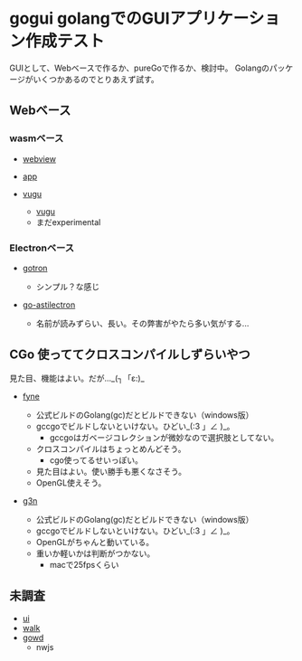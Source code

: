 # gogui golangでのGUIアプリケーション作成テスト

GUIとして、Webベースで作るか、pureGoで作るか、検討中。
Golangのパッケージがいくつかあるのでとりあえず試す。

## Webベース

### wasmベース

* [webview](https://github.com/zserge/webview)

* [app](https://github.com/maxence-charriere/app)

* [vugu](https://github.com/vugu/vugu)
	* [vugu](https://www.vugu.org/)
	* まだexperimental


### Electronベース

* [gotron](https://github.com/Equanox/gotron)
	* シンプル？な感じ

* [go-astilectron](https://github.com/asticode/go-astilectron)
	* 名前が読みずらい、長い。その弊害がやたら多い気がする...

## CGo 使っててクロスコンパイルしずらいやつ

見た目、機能はよい。だが...\_(┐「ε:)\_

* [fyne](https://github.com/fyne-io/fyne)
	* 公式ビルドのGolang(gc)だとビルドできない（windows版）
	* gccgoでビルドしないといけない。ひどい\_(:3 」∠ )\_。
		* gccgoはガベージコレクションが微妙なので選択肢としてない。
	* クロスコンパイルはちょっとめんどそう。
		* cgo使ってるせいっぽい。
	* 見た目はよい。使い勝手も悪くなさそう。
	* OpenGL使えそう。

* [g3n](https://github.com/g3n/engine)
	* 公式ビルドのGolang(gc)だとビルドできない（windows版）
	* gccgoでビルドしないといけない。ひどい\_(:3 」∠ )\_。
	* OpenGLがちゃんと動いている。
	* 重いか軽いかは判断がつかない。
		* macで25fpsくらい

## 未調査

* [ui](https://github.com/andlabs/ui)
* [walk](https://github.com/lxn/walk)
* [gowd](https://github.com/dtylman/gowd)
	* nwjs

